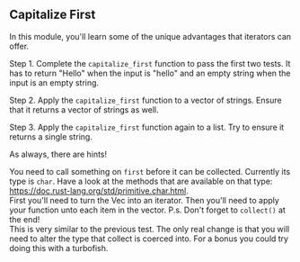 ## Capitalize First

In this module, you'll learn some of the unique advantages that iterators can offer.

Step 1. Complete the `capitalize_first` function to pass the first two tests. It has to return "Hello" when the input is "hello" and an empty string when the input is an empty string.

Step 2. Apply the `capitalize_first` function to a vector of strings.
Ensure that it returns a vector of strings as well.

Step 3. Apply the `capitalize_first` function again to a list.
Try to ensure it returns a single string.

As always, there are hints!

<div class="hint">
You need to call something on <code>first</code> before it can be collected.
Currently its type is <code>char</code>. Have a look at the methods that are available on that type:
<a href="https://doc.rust-lang.org/std/primitive.char.html">https://doc.rust-lang.org/std/primitive.char.html</a>.</div>

<div class="hint">First you'll need to turn the Vec into an iterator.
Then you'll need to apply your function unto each item in the vector.
P.s. Don't forget to <code>collect()</code> at the end!</div>

<div class="hint">This is very similar to the previous test. The only real change is that you will need to
alter the type that collect is coerced into. For a bonus you could try doing this with a
turbofish.</div>